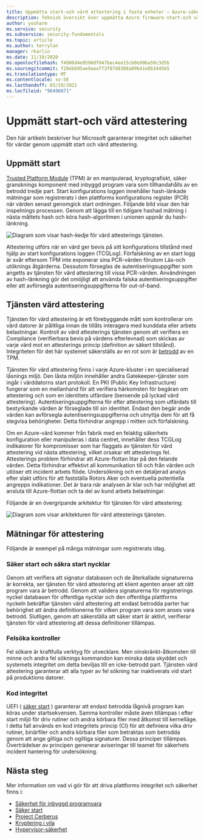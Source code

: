 ```yaml
---
title: Uppmätta start-och värd attestering i fasta enheter – Azure-säkerhet
description: Teknisk översikt över uppmätta Azure firmware-start-och värd attestering.
author: yosharm
ms.service: security
ms.subservice: security-fundamentals
ms.topic: article
ms.author: terrylan
manager: rkarlin
ms.date: 11/10/2020
ms.openlocfilehash: f4906d4e0590df047bac4ee15cb0e996a59c3d5b
ms.sourcegitcommit: f28ebb95ae9aaaff3f87d8388a09b41e0b3445b5
ms.translationtype: MT
ms.contentlocale: sv-SE
ms.lasthandoff: 03/29/2021
ms.locfileid: "96498871"
---
```

# <a name="measured-boot-and-host-attestation"></a>Uppmätt start-och värd attestering
Den här artikeln beskriver hur Microsoft garanterar integritet och säkerhet för värdar genom uppmätt start och värd attestering.

## <a name="measured-boot"></a>Uppmätt start

[Trusted Platform Module](/windows/security/information-protection/tpm/trusted-platform-module-top-node) (TPM) är en manipulerad, kryptografiskt, säker gransknings komponent med inbyggd program vara som tillhandahålls av en betrodd tredje part. Start konfigurations loggen innehåller hash-länkade mätningar som registrerats i den plattforms konfigurations register (PCR) när värden senast genomgick start ordningen. Följande bild visar den här inspelnings processen. Genom att lägga till en tidigare hashad mätning i nästa måttets hash och köra hash-algoritmen i unionen uppnår du hash-länkning.

![Diagram som visar hash-kedje för värd attesterings tjänsten.](./media/measured-boot-host-attestation/hash-chaining.png)

Attestering utförs när en värd ger bevis på sitt konfigurations tillstånd med hjälp av start konfigurations loggen (TCGLog). Förfalskning av en start logg är svår eftersom TPM inte exponerar sina PCR-värden förutom Läs-och utöknings åtgärderna. Dessutom förseglas de autentiseringsuppgifter som angetts av tjänsten för värd attestering till vissa PCR-värden. Användningen av hash-länkning gör det omöjligt att använda falska autentiseringsuppgifter eller att avförsegla autentiseringsuppgifterna för out-of-band.

## <a name="host-attestation-service"></a>Tjänsten värd attestering

Tjänsten för värd attestering är ett förebyggande mått som kontrollerar om värd datorer är pålitliga innan de tillåts interagera med kunddata eller arbets belastningar. Kontroll av värd attesterings tjänsten genom att verifiera en Compliance (verifierbara bevis på värdens efterlevnad) som skickas av varje värd mot en attesterings princip (definition av säkert tillstånd). Integriteten för det här systemet säkerställs av en rot som är [betrodd](https://www.uefi.org/sites/default/files/resources/UEFI%20RoT%20white%20paper_Final%208%208%2016%20%28003%29.pdf) av en TPM.

Tjänsten för värd attestering finns i varje Azure-kluster i en specialiserad låsnings miljö. Den låsta miljön innehåller andra Gatekeeper-tjänster som ingår i värddatorns start protokoll. En PKI (Public Key Infrastructure) fungerar som en mellanhand för att verifiera härkomsten för begäran om attestering och som en identitets utfärdare (beroende på lyckad värd attestering). Autentiseringsuppgifterna för efter attestering som utfärdats till bestyrkande värden är förseglade till sin identitet. Endast den begär ande värden kan avförsegla autentiseringsuppgifterna och utnyttja dem för att få stegvisa behörigheter. Detta förhindrar angrepp i mitten och förfalskning.

Om en Azure-värd kommer från fabrik med en felaktig säkerhets konfiguration eller manipuleras i data centret, innehåller dess TCGLog indikatorer för kompromisser som har flaggats av tjänsten för värd attestering vid nästa attestering, vilket orsakar ett attesterings fel. Attesterings problem förhindrar att Azure-flottan litar på den felande värden. Detta förhindrar effektivt all kommunikation till och från värden och utlöser ett incident arbets flöde. Undersökning och en detaljerad analys efter slakt utförs för att fastställa Rotors Aker och eventuella potentiella angrepps indikationer. Det är bara när analysen är klar och har möjlighet att ansluta till Azure-flottan och ta del av kund arbets belastningar.

Följande är en övergripande arkitektur för tjänsten för värd attestering:

![Diagram som visar arkitekturen för värd attesterings tjänsten.](./media/measured-boot-host-attestation/host-attestation-arch.png)

## <a name="attestation-measurements"></a>Mätningar för attestering

Följande är exempel på många mätningar som registrerats idag.

### <a name="secure-boot-and-secure-boot-keys"></a>Säker start och säkra start nycklar
Genom att verifiera att signatur databasen och de återkallade signaturerna är korrekta, ser tjänsten för värd attestering att klient agenten anser att rätt program vara är betrodd. Genom att validera signaturerna för registrerings nyckel databasen för offentliga nycklar och den offentliga plattforms nyckeln bekräftar tjänsten värd attestering att endast betrodda parter har behörighet att ändra definitionerna för vilken program vara som anses vara betrodd. Slutligen, genom att säkerställa att säker start är aktivt, verifierar tjänsten för värd attestering att dessa definitioner tillämpas.

### <a name="debug-controls"></a>Felsöka kontroller
Fel sökare är kraftfulla verktyg för utvecklare. Men oinskränkt-åtkomsten till minne och andra fel söknings kommandon kan minska data skyddet och systemets integritet om detta beviljas till en icke-betrodd part. Tjänsten värd attestering garanterar att alla typer av fel sökning har inaktiverats vid start på produktions datorer.

### <a name="code-integrity"></a>Kod integritet
UEFI ( [säker start](secure-boot.md) ) garanterar att endast betrodda lågnivå program kan köras under startsekvensen. Samma kontroller måste även tillämpas i efter start miljö för driv rutiner och andra körbara filer med åtkomst till kernelläge. I detta fall används en kod integritets princip (CI) för att definiera vilka driv rutiner, binärfiler och andra körbara filer som betraktas som betrodda genom att ange giltiga och ogiltiga signaturer. Dessa principer tillämpas. Överträdelser av principen genererar aviseringar till teamet för säkerhets incident hantering för undersökning.

## <a name="next-steps"></a>Nästa steg
Mer information om vad vi gör för att driva plattforms integritet och säkerhet finns i:

- [Säkerhet för inbyggd programvara](firmware.md)
- [Säker start](secure-boot.md)
- [Project Cerberus](project-cerberus.md)
- [Kryptering i vila](encryption-atrest.md)
- [Hypervisor-säkerhet](hypervisor.md)